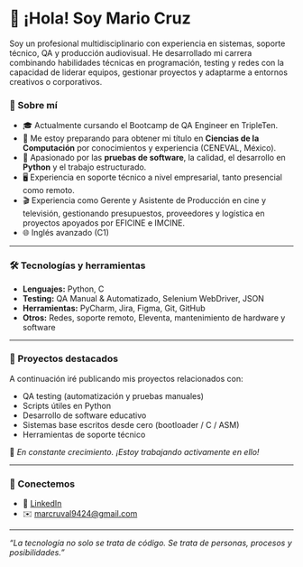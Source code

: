 # 👋 ¡Hola! Soy Mario Cruz

Soy un profesional multidisciplinario con experiencia en sistemas, soporte técnico, QA y producción audiovisual. He desarrollado mi carrera combinando habilidades técnicas en programación, testing y redes con la capacidad de liderar equipos, gestionar proyectos y adaptarme a entornos creativos o corporativos.

### 🚀 Sobre mí

- 🎓 Actualmente cursando el Bootcamp de QA Engineer en TripleTen.
- 🧠 Me estoy preparando para obtener mi título en **Ciencias de la Computación** por conocimientos y experiencia (CENEVAL, México).
- 🧪 Apasionado por las **pruebas de software**, la calidad, el desarrollo en **Python** y el trabajo estructurado.
- 🖥️ Experiencia en soporte técnico a nivel empresarial, tanto presencial como remoto.
- 🎬 Experiencia como Gerente y Asistente de Producción en cine y televisión, gestionando presupuestos, proveedores y logística en proyectos apoyados por EFICINE e IMCINE.
- 🌐 Inglés avanzado (C1)

---

### 🛠️ Tecnologías y herramientas

- **Lenguajes:** Python, C
- **Testing:** QA Manual & Automatizado, Selenium WebDriver, JSON
- **Herramientas:** PyCharm, Jira, Figma, Git, GitHub
- **Otros:** Redes, soporte remoto, Eleventa, mantenimiento de hardware y software

---

### 📂 Proyectos destacados

A continuación iré publicando mis proyectos relacionados con:

- QA testing (automatización y pruebas manuales)
- Scripts útiles en Python
- Desarrollo de software educativo
- Sistemas base escritos desde cero (bootloader / C / ASM)
- Herramientas de soporte técnico

📌 *En constante crecimiento. ¡Estoy trabajando activamente en ello!*

---

### 🤝 Conectemos

- 💼 [LinkedIn](https://www.linkedin.com/in/mariocruzvalades/)
- ✉️ marcruval9424@gmail.com

---

*“La tecnología no solo se trata de código. Se trata de personas, procesos y posibilidades.”*
